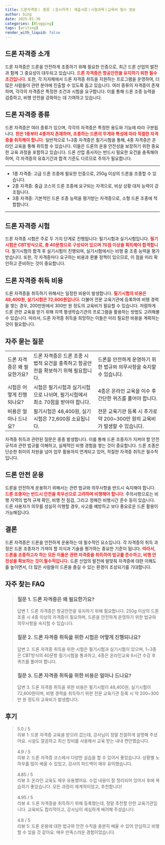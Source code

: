 ```yaml
---
title: 드론자격증ㅣ 종류 ㅣ응시자격ㅣ 제출서류ㅣ시험과목ㅣ교육비 필수 정보
author: bing
date: 2025-01-30
categories: [Blogging]
tags: [writing]
render_with_liquid: false
---
```



<h2 id='드론_자격증_소개'>드론 자격증 소개</h2>

<p>드론 자격증은 드론을 안전하게 조종하기 위해 필요한 인증으로, 최근 드론 산업의 발전과 함께 그 중요성이 대두되고 있습니다. <b><span style="color: #ee2323;">드론 자격증은 항공안전을 유지하기 위한 필수 조건입니다.</span></b> 또한, 각 지자체에서 드론 자격증 취득을 지원하는 프로그램을 운영하여, 더 많은 사람들이 관련 분야에 진출할 수 있도록 돕고 있습니다. 여러 종류의 자격증이 존재하며, 각각의 자격증은 특정한 조건과 시험을 요구합니다. 이를 통해 드론 조종 능력을 검증하고, 비행 안전을 강화하는 데 기여하고 있습니다.</p>

<h2 id='드론_자격증_종류'>드론 자격증 종류</h2>

<p>드론 자격증은 여러 종류가 있으며, 각각의 자격증은 특정한 용도와 기능에 따라 구분됩니다. <b><span style="color: #ee2323;">한은 1종부터 4종까지 존재하며, 조종하는 드론의 무게와 특성에 따라 적절한 자격증을 취득해야 합니다.</span></b> 일반적으로 1~3종 자격증은 필기시험을 통해, 4종 자격증은 온라인 교육을 통해 취득할 수 있습니다. 이들은 드론의 운용 안전성을 보장하기 위한 중요한 교육 과정을 포함하고 있습니다. 드론 산업 종사자는 반드시 필요한 요건을 충족해야 하며, 각 자격증의 유효기간과 합격 기준도 다르므로 주의가 필요합니다.</p>

<hr />

<ul>
    <li>1종 자격증: 고급 드론 조종에 필요한 인증으로, 250g 이상의 드론을 조종할 수 있습니다.</li>
    <li>2종 자격증: 중급 코스의 드론 조종에 요구되는 자격으로, 비상 상황 대처 능력이 강조됩니다.</li>
    <li>3종 자격증: 기본적인 드론 조종 능력을 평가받는 자격증으로, 소형 드론 조종에 적합합니다.</li>
</ul>

<hr />

<h2 id='드론_자격증_시험'>드론 자격증 시험</h2>

<p>드론 자격증 시험은 주로 두 가지 단계로 진행됩니다: 필기시험과 실기시험입니다. <b><span style="color: #ee2323;">필기시험은 CBT방식으로, 총 40문항으로 구성되어 있으며 70점 이상을 획득해야 합격합니다.</span></b> 필기시험의 합격 후 실기시험이 진행되며, 실기시험에서는 비행 중 조종 능력을 평가받습니다. 또한, 각 자격증마다 요구하는 비용과 환불 정책이 있으므로, 이 점을 미리 확인하고 준비하는 것이 중요합니다.</p>

<h2 id='드론_자격증_취득비용'>드론 자격증 취득 비용</h2>

<p>드론 자격증을 취득하기 위해서는 일정한 비용이 발생합니다. <b><span style="color: #ee2323;">필기시험의 비용은 48,400원, 실기시험은 72,600원입니다.</span></b> 더불어 전문 교육기관에 등록하여 비행 경력을 쌓는 경우, 200만원에서 300만 원 정도의 교육비가 필요할 수 있습니다. 저렴하게 드론 관련 교육을 받기 위해 지역 평생학습기관의 프로그램을 활용하는 방법도 고려해볼 수 있습니다. 따라서, 드론 자격증 취득을 희망하는 이들은 미리 필요한 비용을 계획하는 것이 필요합니다.</p>

<h2 id='자주_묻는_질문'>자주 묻는 질문</h2>

<table>
    <tr>
        <td>드론 자격증은 왜 필요한가요?</td>
        <td>드론 자격증은 드론 조종 시 법적 요건을 충족하고 항공안전을 확보하기 위해 필요합니다.</td>
        <td>드론을 안전하게 운영하기 위한 법규와 의무사항을 숙지할 수 있습니다.</td>
    </tr>
    <tr>
        <td>시험은 어떻게 진행되나요?</td>
        <td>시험은 필기시험과 실기시험으로 나뉘며, 필기시험에서 최소 70점을 받아야 합니다.</td>
        <td>4종은 온라인 교육을 이수 후 간단한 퀴즈를 풀어야 합니다.</td>
    </tr>
    <tr>
        <td>비용은 얼마나 드나요?</td>
        <td>필기시험은 48,400원, 실기시험은 72,600원 소요됩니다.</td>
        <td>전문 교육기관 등록 시 추가로 약 200~300만 원의 교육비가 발생할 수 있습니다.</td>
    </tr>
</table>

<p>자격증 취득과 관련된 질문은 종종 발생합니다. 이를 통해 드론 조종자가 지켜야 할 안전규칙과 관련 법규를 이해하고, 실체적인 비행 경험을 쌓는 것이 중요합니다. 드론 조종은 단순한 취미의 차원을 넘어 업무 활용까지 연계되고 있어, 적절한 자격증 취득은 필수적입니다. </p>

<h2 id='드론_안전_운용'>드론 안전 운용</h2>

<p>드론을 안전하게 운용하기 위해서는 관련 법규와 의무사항을 반드시 숙지해야 합니다. <b><span style="color: #ee2323;">드론 조종자는 반드시 안전을 최우선으로 고려하며 비행해야 합니다.</span></b> 주의사항으로는 비행 지역의 법적 규제 확인, 비행 전 점검, 그리고 정해진 비행시간 준수 등이 있습니다. 드론 사용자가 의무를 성실히 이행할 경우, 사고를 예방하고 보다 풍요로운 드론 활용이 가능해집니다.</p>

<h2 id='결론'>결론</h2>

<p>드론 자격증은 드론을 안전하게 운용하는 데 필수적인 요소입니다. 각 자격증의 취득 과정은 드론 조종자가 가져야 할 지식과 기술을 평가하는 중요한 기준이 됩니다. <b><span style="color: #ee2323;">따라서, 드론을 조종하고자 하는 모든 이들은 관련 자격증을 취득하여 법규를 준수하고, 비행 안전성을 확보하는 것이 필수적입니다.</span></b> 드론 산업의 발전에 발맞춰 자격증에 대한 이해도를 높이면서, 더 많은 사람들이 드론을 즐길 수 있는 환경이 조성되기를 기대합니다.</p>


<h2 id='자주_찾는_FAQ'>자주 찾는 FAQ</h2>
<div itemscope="" itemtype="https://schema.org/FAQPage"> 
<blockquote> 
<div itemscope="" itemprop="mainEntity" itemtype="https://schema.org/Question"> 
<h3 itemprop="name">질문 1. 드론 자격증은 왜 필요한가요?</h3> 
<div itemscope="" itemprop="acceptedAnswer" itemtype="https://schema.org/Answer"> 
<span itemprop="text"> 
<p>답변 1. 드론 자격증은 항공안전을 유지하기 위해 필요합니다. 250g 이상의 드론 조종 시 4종 이상의 자격증이 필요하며, 드론을 안전하게 운영하기 위한 법규와 의무사항을 숙지할 수 있습니다.</p> 
</span> 
</div> 
</div> 
<div itemscope="" itemprop="mainEntity" itemtype="https://schema.org/Question"> 
<h3 itemprop="name">질문 2. 드론 자격증 취득을 위한 시험은 어떻게 진행되나요?</h3> 
<div itemscope="" itemprop="acceptedAnswer" itemtype="https://schema.org/Answer"> 
<span itemprop="text"> 
<p>답변 2. 드론 자격증 취득을 위한 시험은 필기시험과 실기시험이 있으며, 1~3종은 CBT방식의 40문항 필기시험을 통과하고, 4종은 온라인교육 6시간 수강 후 퀴즈를 풀어야 합니다.</p> 
</span> 
</div> 
</div> 
<div itemscope="" itemprop="mainEntity" itemtype="https://schema.org/Question"> 
<h3 itemprop="name">질문 3. 드론 자격증 취득을 위한 비용은 얼마나 드나요?</h3> 
<div itemscope="" itemprop="acceptedAnswer" itemtype="https://schema.org/Answer"> 
<span itemprop="text"> 
<p>답변 3. 드론 자격증 취득을 위한 비용은 필기시험이 48,400원, 실기시험이 72,600원이며, 비행 경력을 취득하기 위한 전문 교육기관 등록 시 약 200~300만 원 정도의 교육비가 발생합니다.</p> 
</span> 
</div> 
</div> 
</blockquote> 
</div>
<h2 id='후기'>후기</h2>
<div itemscope itemtype="https://schema.org/Product">
  <blockquote>
  <div itemprop="review" itemscope itemtype="https://schema.org/Review">
      <div itemprop="reviewRating" itemscope itemtype="https://schema.org/Rating"> <span itemprop="ratingValue">5.0</span> / <span itemprop="bestRating">5</span> </div>
      <span itemprop="reviewBody">리뷰 1: 드론 자격증 교육을 받으러 갔는데, 강사님이 정말 친절하게 설명해 주셨어요. 시설도 깔끔하고 최신 장비를 사용해서 교육 받는 내내 편안했습니다.</span>
  </div>
  <br>
  <div itemprop="review" itemscope itemtype="https://schema.org/Review">
      <div itemprop="reviewRating" itemscope itemtype="https://schema.org/Rating"> <span itemprop="ratingValue">4.9</span> / <span itemprop="bestRating">5</span> </div>
      <span itemprop="reviewBody">리뷰 2: 드론 자격증 코스에서 다양한 실습을 할 수 있어서 좋았습니다. 상황별 노하우를 많이 배울 수 있었고, 강사의 피드백이 매우 유익했습니다.</span>
  </div>
  <br>
  <div itemprop="review" itemscope itemtype="https://schema.org/Review">
      <div itemprop="reviewRating" itemscope itemtype="https://schema.org/Rating"> <span itemprop="ratingValue">4.85</span> / <span itemprop="bestRating">5</span> </div>
      <span itemprop="reviewBody">리뷰 3: 온라인 교육도 매우 유용했어요. 수업 내용이 잘 정리되어 있어서 후에 복습하기 좋았습니다. 모든 과정이 체계적이었고, 추천합니다!</span>
  </div>
  <br>
  <div itemprop="review" itemscope itemtype="https://schema.org/Review">
      <div itemprop="reviewRating" itemscope itemtype="https://schema.org/Rating"> <span itemprop="ratingValue">4.95</span> / <span itemprop="bestRating">5</span> </div>
      <span itemprop="reviewBody">리뷰 4: 드론 자격증을 취득하기 위해 등록했는데, 정말 추천할 만한 교육기관입니다. 교육비도 합리적이고, 강사님이 세심하게 배려해 주셨습니다.</span>
  </div>
  <br>
  <div itemprop="review" itemscope itemtype="https://schema.org/Review">
      <div itemprop="reviewRating" itemscope itemtype="https://schema.org/Rating"> <span itemprop="ratingValue">4.8</span> / <span itemprop="bestRating">5</span> </div>
      <span itemprop="reviewBody">리뷰 5: 드론 운용에 대한 법규와 안전 수칙을 충분히 배울 수 있어 안심하고 비행할 수 있을 것 같아요. 매우 만족스러운 경험이었습니다.</span>
  </div>
  <br>
  </blockquote>
</div>
